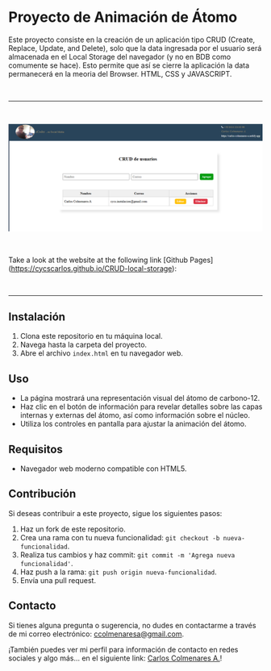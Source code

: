 # Proyecto de Animación de Átomo

Este proyecto consiste en la creación de un aplicación tipo CRUD (Create, Replace, Update, and Delete), solo que la data ingresada por el usuario será almacenada en el Local Storage del navegador (y no en BDB como comumente se hace). Esto permite que así se cierre la aplicación la data permanecerá en la meoria del Browser. HTML, CSS y JAVASCRIPT.

<br>

---

<br>

![Website banner!](assets/img/readme.png)

<br>

Take a look at the website at the following link [Github Pages] (https://cycscarlos.github.io/CRUD-local-storage):

<br>

---

## Instalación

1. Clona este repositorio en tu máquina local.
2. Navega hasta la carpeta del proyecto.
3. Abre el archivo `index.html` en tu navegador web.

## Uso

- La página mostrará una representación visual del átomo de carbono-12.
- Haz clic en el botón de información para revelar detalles sobre las capas internas y externas del átomo, así como información sobre el núcleo.
- Utiliza los controles en pantalla para ajustar la animación del átomo.

## Requisitos

- Navegador web moderno compatible con HTML5.

## Contribución

Si deseas contribuir a este proyecto, sigue los siguientes pasos:

1. Haz un fork de este repositorio.
2. Crea una rama con tu nueva funcionalidad: `git checkout -b nueva-funcionalidad`.
3. Realiza tus cambios y haz commit: `git commit -m 'Agrega nueva funcionalidad'`.
4. Haz push a la rama: `git push origin nueva-funcionalidad`.
5. Envía una pull request.

## Contacto

Si tienes alguna pregunta o sugerencia, no dudes en contactarme a través de mi correo electrónico: [ccolmenaresa@gmail.com](mailto:ccolmenaresa@gmail.com).

¡También puedes ver mi perfil para información de contacto en redes sociales y algo más... en el siguiente link: [Carlos Colmenares A.](https://carlos-colmenares-a.netlify.app)!
